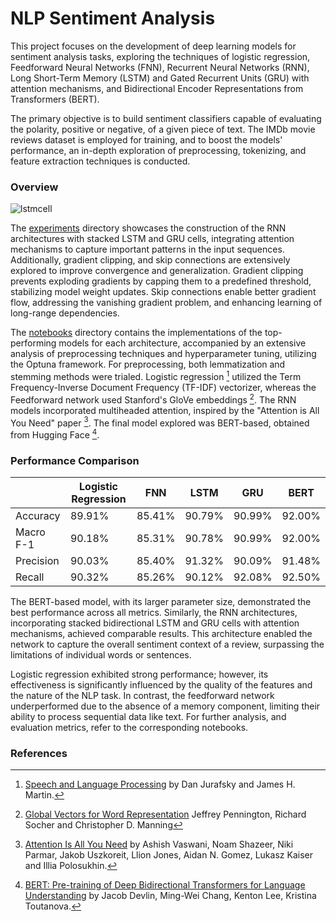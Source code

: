 # NLP Sentiment Analysis

This project focuses on the development of deep learning models for sentiment analysis tasks, exploring the techniques of logistic regression, Feedforward Neural Networks (FNN), Recurrent Neural Networks (RNN), Long Short-Term Memory (LSTM) and Gated Recurrent Units (GRU) with attention mechanisms, and Bidirectional Encoder Representations from Transformers (BERT). 

The primary objective is to build sentiment classifiers capable of evaluating the polarity, positive or negative, of a given piece of text. The IMDb movie reviews dataset is employed for training, and to boost the models' performance, an in-depth exploration of preprocessing, tokenizing, and feature extraction techniques is conducted.

### Overview

![lstmcell](https://github.com/Themiscodes/NLP-Sentiment-Analysis/assets/73662635/db808618-fc20-4105-b85d-dd7a6eda475b)

The [experiments](experiments/) directory showcases the construction of the RNN architectures with stacked LSTM and GRU cells, integrating attention mechanisms to capture important patterns in the input sequences. Additionally, gradient clipping, and skip connections are extensively explored to improve convergence and generalization. Gradient clipping prevents exploding gradients by capping them to a predefined threshold, stabilizing model weight updates. Skip connections enable better gradient flow, addressing the vanishing gradient problem, and enhancing learning of long-range dependencies.

The [notebooks](notebooks/) directory contains the implementations of the top-performing models for each architecture, accompanied by an extensive analysis of preprocessing techniques and hyperparameter tuning, utilizing the Optuna framework. For preprocessing, both lemmatization and stemming methods were trialed. Logistic regression [^1] utilized the Term Frequency-Inverse Document Frequency (TF-IDF) vectorizer, whereas the Feedforward network used Stanford's GloVe embeddings [^2]. The RNN models incorporated multiheaded attention, inspired by the "Attention is All You Need" paper [^3]. The final model explored was BERT-based, obtained from Hugging Face [^4].

### Performance Comparison

|   |  Logistic Regression | FNN  | LSTM  |  GRU  | BERT|
|---|---|---|---|---|---|
| Accuracy | 89.91%  | 85.41%  | 90.79%  |  90.99% | 92.00%|
| Macro F-1|  90.18% |  85.31% |  90.78% |  90.99% |92.00% | 
| Precision  | 90.03%  | 85.40%  |  91.32% | 90.09%  |91.48% |
| Recall  | 90.32%  |  85.26% | 90.12%  |  92.08% | 92.50% |

The BERT-based model, with its larger parameter size, demonstrated the best performance across all metrics. Similarly, the RNN architectures, incorporating stacked bidirectional LSTM and GRU cells with attention mechanisms, achieved comparable results. This architecture enabled the network to capture the overall sentiment context of a review, surpassing the limitations of individual words or sentences.

Logistic regression exhibited strong performance; however, its effectiveness is significantly influenced by the quality of the features and the nature of the NLP task. In contrast, the feedforward network underperformed due to the absence of a memory component, limiting their ability to process sequential data like text. For further analysis, and evaluation metrics, refer to the corresponding notebooks.

### References

[^1]: [Speech and Language Processing](https://web.stanford.edu/~jurafsky/slp3/) by Dan Jurafsky and James H. Martin.

[^2]: [Global Vectors for Word Representation](https://nlp.stanford.edu/projects/glove/) Jeffrey Pennington, Richard Socher and Christopher D. Manning

[^3]: [Attention Is All You Need](https://arxiv.org/pdf/1706.03762.pdf) by Ashish Vaswani, Noam Shazeer, Niki Parmar, Jakob Uszkoreit, Llion Jones, Aidan N. Gomez, Lukasz Kaiser and Illia Polosukhin.

[^4]: [BERT: Pre-training of Deep Bidirectional Transformers for Language Understanding](https://arxiv.org/abs/1810.04805) by Jacob Devlin, Ming-Wei Chang, Kenton Lee, Kristina Toutanova.
